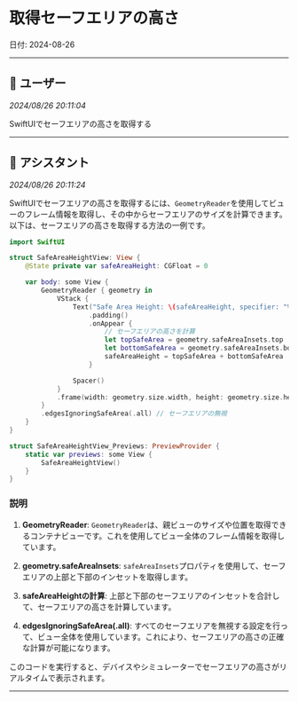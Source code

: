 # 取得セーフエリアの高さ

日付: 2024-08-26

---

## 👤 ユーザー
*2024/08/26 20:11:04*

SwiftUIでセーフエリアの高さを取得する

---

## 🤖 アシスタント
*2024/08/26 20:11:24*

SwiftUIでセーフエリアの高さを取得するには、`GeometryReader`を使用してビューのフレーム情報を取得し、その中からセーフエリアのサイズを計算できます。以下は、セーフエリアの高さを取得する方法の一例です。

```swift
import SwiftUI

struct SafeAreaHeightView: View {
    @State private var safeAreaHeight: CGFloat = 0

    var body: some View {
        GeometryReader { geometry in
            VStack {
                Text("Safe Area Height: \(safeAreaHeight, specifier: "%.2f")")
                    .padding()
                    .onAppear {
                        // セーフエリアの高さを計算
                        let topSafeArea = geometry.safeAreaInsets.top
                        let bottomSafeArea = geometry.safeAreaInsets.bottom
                        safeAreaHeight = topSafeArea + bottomSafeArea
                    }

                Spacer()
            }
            .frame(width: geometry.size.width, height: geometry.size.height)
        }
        .edgesIgnoringSafeArea(.all) // セーフエリアの無視
    }
}

struct SafeAreaHeightView_Previews: PreviewProvider {
    static var previews: some View {
        SafeAreaHeightView()
    }
}
```

### 説明

1. **GeometryReader**: `GeometryReader`は、親ビューのサイズや位置を取得できるコンテナビューです。これを使用してビュー全体のフレーム情報を取得しています。

2. **geometry.safeAreaInsets**: `safeAreaInsets`プロパティを使用して、セーフエリアの上部と下部のインセットを取得します。

3. **safeAreaHeightの計算**: 上部と下部のセーフエリアのインセットを合計して、セーフエリアの高さを計算しています。

4. **edgesIgnoringSafeArea(.all)**: すべてのセーフエリアを無視する設定を行って、ビュー全体を使用しています。これにより、セーフエリアの高さの正確な計算が可能になります。

このコードを実行すると、デバイスやシミュレーターでセーフエリアの高さがリアルタイムで表示されます。

---
